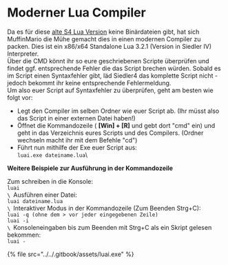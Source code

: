 # Moderner Lua Compiler

Da es für diese [alte S4 Lua Version](https://www.lua.org/manual/3.2/manual.html) keine Binärdateien gibt, hat sich MuffinMario die Mühe gemacht dies in einen modernen Compiler zu packen. Dies ist ein x86/x64 Standalone Lua 3.2.1 (Version in Siedler IV) Interpreter. \
Über die CMD könnt ihr so eure geschriebenen Scripte überprüfen und findet ggf. entsprechende Fehler die das Script brechen würden. Sobald es im Script einen Syntaxfehler gibt, läd Siedler4 das komplette Script nicht - jedoch bekommt ihr keine entsprechende Fehlermeldung. \
Um also euer Script auf Syntaxfehler zu überprüfen, geht am besten wie folgt vor:

* Legt den Compiler im selben Ordner wie euer Script ab. (Ihr müsst also das Script in einer externen Datei haben!)
* Öffnet die Kommandozeile ( **\[Win] + \[R]** und gebt dort "cmd" ein) und geht in das Verzeichnis eures Scripts und des Compilers. (Ordner wechseln macht ihr mit dem Befehle "cd")
* Führt nun mithilfe der Exe euer Script aus:\
  `luai.exe dateiname.lua`\


**Weitere Beispiele zur Ausführung in der Kommandozeile**

Zum schreiben in die Konsole:\
`luai`\
``\
``Ausführen einer Datei:\
`luai dateiname.lua`\
``\
``Interaktiver Modus in der Kommandozeile (Zum Beenden Strg+C):\
`luai -q (ohne dem > vor jeder eingegebenen Zeile)`\
`luai -i`\
``\
``Konsoleneingaben bis zum Beenden mit Strg+C als ein Skript gelesen bekommen:\
`luai -`



{% file src="../../.gitbook/assets/luai.exe" %}
